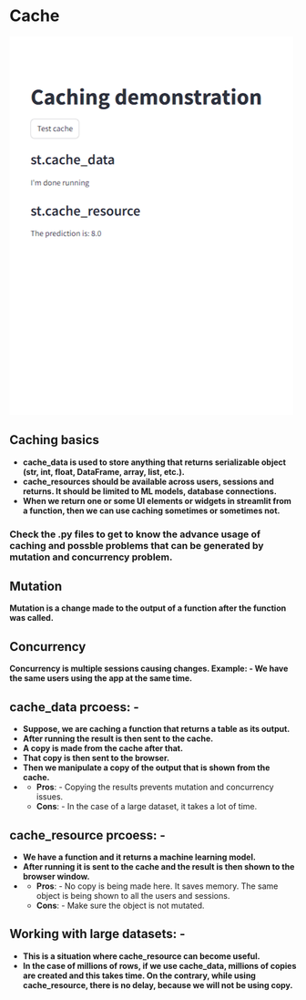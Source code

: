 # Cache


<img src="cache.png">


## Caching basics
<ul>
    <li><strong>cache_data is used to store anything that returns serializable object (str, int, float, DataFrame, array, list, etc.).</strong></li>
    <li><strong>cache_resources should be available across users, sessions and returns. It should be limited to ML models, database connections.</strong></li>
    <li><strong>When we return one or some UI elements or widgets in streamlit from a function, then we can use caching sometimes or sometimes not. </strong></li>
</ul>


### Check the .py files to get to know the advance usage of caching and possble problems that can be generated by mutation and concurrency problem. 


## Mutation
<strong>Mutation is a change made to the output of a function after the function was called.</strong>


## Concurrency
<strong>Concurrency is multiple sessions causing changes. Example: - We have the same users using the app at the same time.</strong>


## cache_data prcoess: - 
<ul>
    <li><strong>Suppose, we are caching a function that returns a table as its output.</strong></li>
    <li><strong>After running the result is then sent to the cache.</strong></li>
    <li><strong>A copy is made from the cache after that.</strong></li>
    <li><strong>That copy is then sent to the browser.</strong></li>
    <li><strong>Then we manipulate a copy of the output that is shown from the cache.</strong></li>
    <li>
        <ul>
            <li><strong>Pros</strong>: - Copying the results prevents mutation and concurrency issues.</li>
            <li><strong>Cons</strong>: - In the case of a large dataset, it takes a lot of time.</li>
        </ul>
    </li>
</ul>


## cache_resource prcoess: - 
<ul>
    <li><strong>We have a function and it returns a machine learning model.</strong></li>
    <li><strong>After running it is sent to the cache and the result is then shown to the browser window.</strong></li>
    <li>
        <ul>
            <li><strong>Pros</strong>: - No copy is being made here. It saves memory. The same object is being shown to all the users and sessions.</li>
            <li><strong>Cons</strong>: - Make sure the object is not mutated.</li>
        </ul>
    </li>
</ul>


## Working with large datasets: - 
<ul>
    <li><strong>This is a situation where cache_resource can become useful.</strong></li>
    <li><strong>In the case of millions of rows, if we use cache_data, millions of copies are created and this takes time. On the contrary, while using cache_resource, there is no delay, because we will not be using copy.</strong></li>
</ul>